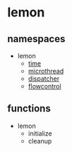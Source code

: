 lemon
====

namespaces
----
* lemon
  * [time](time/)
  * [microthread](microthread/)
  * [dispatcher](dispatcher/)
  * [flowcontrol](flowcontrol/)
  
functions
----
* lemon
  * initialize
  * cleanup
  
